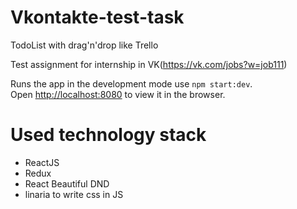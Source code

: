 # Vkontakte-test-task
TodoList with drag'n'drop like Trello

Test assignment for internship in VK(https://vk.com/jobs?w=job111)

Runs the app in the development mode use `npm start:dev`.<br>
Open [http://localhost:8080](http://localhost:8080) to view it in the browser.

# Used technology stack

- ReactJS
- Redux
- React Beautiful DND
- linaria to write css in JS 
